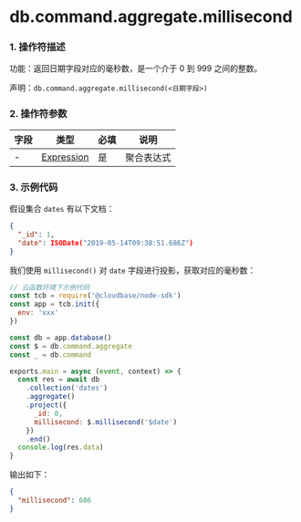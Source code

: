 # db.command.aggregate.millisecond

### 1. 操作符描述

功能：返回日期字段对应的毫秒数，是一个介于 0 到 999 之间的整数。

声明：`db.command.aggregate.millisecond(<日期字段>)`

### 2. 操作符参数

| 字段 | 类型                           | 必填 | 说明       |
| ---- | ------------------------------ | ---- | ---------- |
| -    | [Expression](../expression.md) | 是   | 聚合表达式 |

### 3. 示例代码

假设集合 `dates` 有以下文档：

```json
{
  "_id": 1,
  "date": ISODate("2019-05-14T09:38:51.686Z")
}
```

我们使用 `millisecond()` 对 `date` 字段进行投影，获取对应的毫秒数：

```javascript
// 云函数环境下示例代码
const tcb = require('@cloudbase/node-sdk')
const app = tcb.init({
  env: 'xxx'
})

const db = app.database()
const $ = db.command.aggregate
const _ = db.command

exports.main = async (event, context) => {
  const res = await db
    .collection('dates')
    .aggregate()
    .project({
      _id: 0,
      millisecond: $.millisecond('$date')
    })
    .end()
  console.log(res.data)
}
```

输出如下：

```json
{
  "millisecond": 686
}
```
